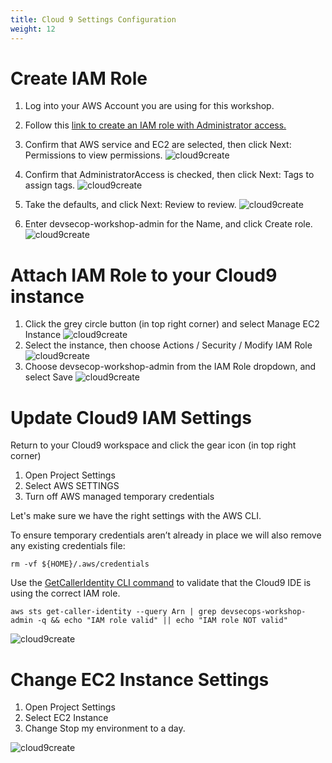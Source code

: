 ```yaml
---
title: Cloud 9 Settings Configuration 
weight: 12
---
```


# Create IAM Role 
1. Log into your AWS Account you are using for this workshop.
2. Follow this [link to create an IAM role with Administrator access.](https://console.aws.amazon.com/iam/home#/roles$new?step=type&commonUseCase=EC2%2BEC2&selectedUseCase=EC2&policies=arn:aws:iam::aws:policy%2FAdministratorAccess&roleName=devsecops-workshop-admin)

3. Confirm that AWS service and EC2 are selected, then click Next: Permissions to view permissions.
![cloud9create](/images/setup/cloud9_role_1_create.png)
4. Confirm that AdministratorAccess is checked, then click Next: Tags to assign tags.
![cloud9create](/images/setup/cloud9_role_2_permissions.png)
5. Take the defaults, and click Next: Review to review.
![cloud9create](/images/setup/cloud9_role_3_tag.png)
7. Enter devsecop-workshop-admin for the Name, and click Create role.
![cloud9create](/images/setup/cloud9_role_4_review.png)

# Attach IAM Role to your Cloud9 instance 

1. Click the grey circle button (in top right corner) and select Manage EC2 Instance
![cloud9create](/images/setup/cloud9_console_change_instance.png)
2. Select the instance, then choose Actions / Security / Modify IAM Role
![cloud9create](/images/setup/cloud9_instance_settings_iam.png)  
3. Choose devsecop-workshop-admin from the IAM Role dropdown, and select Save
![cloud9create](/images/setup/cloud9_modify_iam_console.png)



# Update Cloud9 IAM Settings 

Return to your Cloud9 workspace and click the gear icon (in top right corner)

1. Open Project Settings
2. Select AWS SETTINGS
3. Turn off AWS managed temporary credentials

Let's make sure we have the right settings with the AWS CLI. 

To ensure temporary credentials aren’t already in place we will also remove any existing credentials file:

`rm -vf ${HOME}/.aws/credentials`

Use the [GetCallerIdentity CLI command](https://docs.aws.amazon.com/cli/latest/reference/sts/get-caller-identity.html) to validate that the Cloud9 IDE is using the correct IAM role.

`aws sts get-caller-identity --query Arn | grep devsecops-workshop-admin -q && echo "IAM role valid" || echo "IAM role NOT valid"`

![cloud9create](/images/setup/cloud9_verify_iam_cli.png)

# Change EC2 Instance Settings 
1. Open Project Settings
2. Select EC2 Instance 
3. Change Stop my environment to a day. 

![cloud9create](/images/setup/cloud9_stop_ec2.png)

